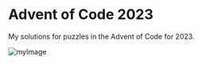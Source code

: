 # Advent of Code 2023

My solutions for puzzles in the Advent of Code for 2023. 


![myImage](https://images-wixmp-ed30a86b8c4ca887773594c2.wixmp.com/f/c83c004e-1370-4756-88e5-4071de797088/deavizl-1897a3ea-af30-4cd9-8cc8-ada2cad8cf12.gif)
